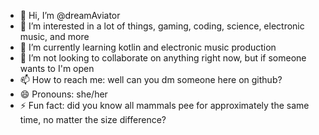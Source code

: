 - 👋 Hi, I’m @dreamAviator
- 👀 I’m interested in a lot of things, gaming, coding, science, electronic music, and more
- 🌱 I’m currently learning kotlin and electronic music production
- 💞️ I’m not looking to collaborate on anything right now, but if someone wants to I'm open
- 📫 How to reach me: well can you dm someone here on github?
- 😄 Pronouns: she/her
- ⚡ Fun fact: did you know all mammals pee for approximately the same time, no matter the size difference?

<!---
dreamAviator/dreamAviator is a ✨ special ✨ repository because its `README.md` (this file) appears on your GitHub profile.
You can click the Preview link to take a look at your changes.
--->
